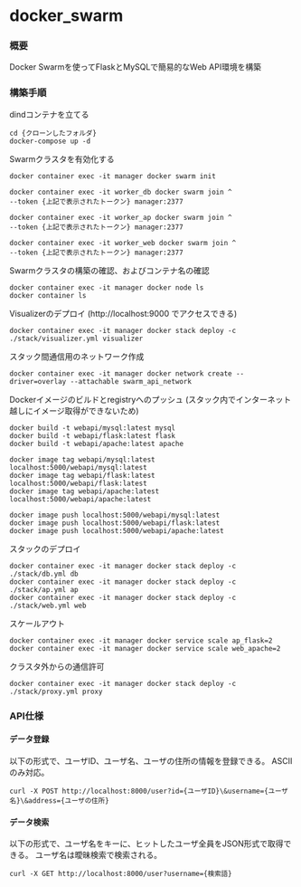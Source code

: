 # docker_swarm

### 概要
Docker Swarmを使ってFlaskとMySQLで簡易的なWeb API環境を構築

### 構築手順
dindコンテナを立てる
```
cd {クローンしたフォルダ}
docker-compose up -d
```

Swarmクラスタを有効化する
```
docker container exec -it manager docker swarm init

docker container exec -it worker_db docker swarm join ^
--token {上記で表示されたトークン} manager:2377

docker container exec -it worker_ap docker swarm join ^
--token {上記で表示されたトークン} manager:2377

docker container exec -it worker_web docker swarm join ^
--token {上記で表示されたトークン} manager:2377
```

Swarmクラスタの構築の確認、およびコンテナ名の確認
```
docker container exec -it manager docker node ls
docker container ls
```

Visualizerのデプロイ (http://localhost:9000 でアクセスできる)
```
docker container exec -it manager docker stack deploy -c ./stack/visualizer.yml visualizer
```

スタック間通信用のネットワーク作成
```
docker container exec -it manager docker network create --driver=overlay --attachable swarm_api_network
```

Dockerイメージのビルドとregistryへのプッシュ (スタック内でインターネット越しにイメージ取得ができないため)
```
docker build -t webapi/mysql:latest mysql
docker build -t webapi/flask:latest flask
docker build -t webapi/apache:latest apache

docker image tag webapi/mysql:latest localhost:5000/webapi/mysql:latest
docker image tag webapi/flask:latest localhost:5000/webapi/flask:latest
docker image tag webapi/apache:latest localhost:5000/webapi/apache:latest

docker image push localhost:5000/webapi/mysql:latest
docker image push localhost:5000/webapi/flask:latest
docker image push localhost:5000/webapi/apache:latest
```

スタックのデプロイ
```
docker container exec -it manager docker stack deploy -c ./stack/db.yml db
docker container exec -it manager docker stack deploy -c ./stack/ap.yml ap
docker container exec -it manager docker stack deploy -c ./stack/web.yml web
```

スケールアウト
```
docker container exec -it manager docker service scale ap_flask=2
docker container exec -it manager docker service scale web_apache=2
```

クラスタ外からの通信許可
```
docker container exec -it manager docker stack deploy -c ./stack/proxy.yml proxy
```

### API仕様
#### データ登録
以下の形式で、ユーザID、ユーザ名、ユーザの住所の情報を登録できる。
ASCIIのみ対応。
```
curl -X POST http://localhost:8000/user?id={ユーザID}\&username={ユーザ名}\&address={ユーザの住所}
```

#### データ検索
以下の形式で、ユーザ名をキーに、ヒットしたユーザ全員をJSON形式で取得できる。
ユーザ名は曖昧検索で検索される。
```
curl -X GET http://localhost:8000/user?username={検索語}
```
